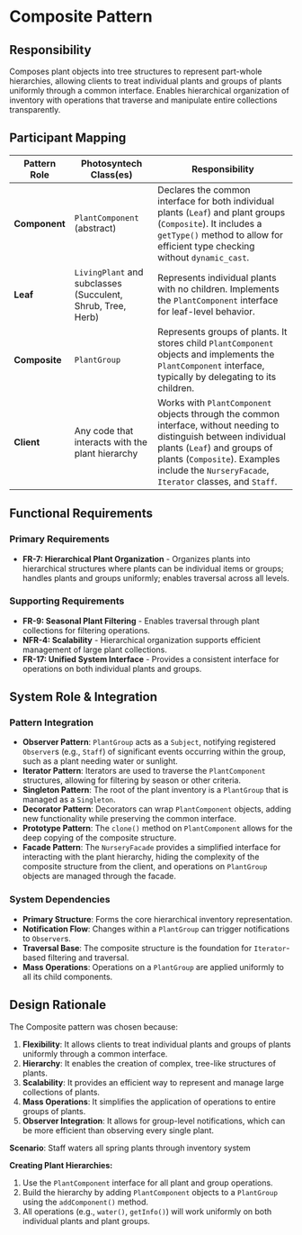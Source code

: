 # Composite Pattern

## Responsibility

Composes plant objects into tree structures to represent part-whole hierarchies, allowing clients to treat individual plants and groups of plants uniformly through a common interface. Enables hierarchical organization of inventory with operations that traverse and manipulate entire collections transparently.

## Participant Mapping

| Pattern Role | Photosyntech Class(es) | Responsibility |
|--------------|------------------------|----------------|
| **Component** | `PlantComponent` (abstract) | Declares the common interface for both individual plants (`Leaf`) and plant groups (`Composite`). It includes a `getType()` method to allow for efficient type checking without `dynamic_cast`. |
| **Leaf** | `LivingPlant` and subclasses<br>(Succulent, Shrub, Tree, Herb) | Represents individual plants with no children. Implements the `PlantComponent` interface for leaf-level behavior. |
| **Composite** | `PlantGroup` | Represents groups of plants. It stores child `PlantComponent` objects and implements the `PlantComponent` interface, typically by delegating to its children. |
| **Client** | Any code that interacts with the plant hierarchy | Works with `PlantComponent` objects through the common interface, without needing to distinguish between individual plants (`Leaf`) and groups of plants (`Composite`). Examples include the `NurseryFacade`, `Iterator` classes, and `Staff`. |

## Functional Requirements

### Primary Requirements
- **FR-7: Hierarchical Plant Organization** - Organizes plants into hierarchical structures where plants can be individual items or groups; handles plants and groups uniformly; enables traversal across all levels.

### Supporting Requirements
- **FR-9: Seasonal Plant Filtering** - Enables traversal through plant collections for filtering operations.
- **NFR-4: Scalability** - Hierarchical organization supports efficient management of large plant collections.
- **FR-17: Unified System Interface** - Provides a consistent interface for operations on both individual plants and groups.

## System Role & Integration

### Pattern Integration

- **Observer Pattern**: `PlantGroup` acts as a `Subject`, notifying registered `Observer`s (e.g., `Staff`) of significant events occurring within the group, such as a plant needing water or sunlight.
- **Iterator Pattern**: Iterators are used to traverse the `PlantComponent` structures, allowing for filtering by season or other criteria.
- **Singleton Pattern**: The root of the plant inventory is a `PlantGroup` that is managed as a `Singleton`.
- **Decorator Pattern**: Decorators can wrap `PlantComponent` objects, adding new functionality while preserving the common interface.
- **Prototype Pattern**: The `clone()` method on `PlantComponent` allows for the deep copying of the composite structure.
- **Facade Pattern**: The `NurseryFacade` provides a simplified interface for interacting with the plant hierarchy, hiding the complexity of the composite structure from the client, and operations on `PlantGroup` objects are managed through the facade.

### System Dependencies
- **Primary Structure**: Forms the core hierarchical inventory representation.
- **Notification Flow**: Changes within a `PlantGroup` can trigger notifications to `Observer`s.
- **Traversal Base**: The composite structure is the foundation for `Iterator`-based filtering and traversal.
- **Mass Operations**: Operations on a `PlantGroup` are applied uniformly to all its child components.

## Design Rationale

The Composite pattern was chosen because:
1. **Flexibility**: It allows clients to treat individual plants and groups of plants uniformly through a common interface.
2. **Hierarchy**: It enables the creation of complex, tree-like structures of plants.
3. **Scalability**: It provides an efficient way to represent and manage large collections of plants.
4. **Mass Operations**: It simplifies the application of operations to entire groups of plants.
5. **Observer Integration**: It allows for group-level notifications, which can be more efficient than observing every single plant.

**Scenario**: Staff waters all spring plants through inventory system

**Creating Plant Hierarchies:**
1. Use the `PlantComponent` interface for all plant and group operations.
2. Build the hierarchy by adding `PlantComponent` objects to a `PlantGroup` using the `addComponent()` method.
3. All operations (e.g., `water()`, `getInfo()`) will work uniformly on both individual plants and plant groups.
